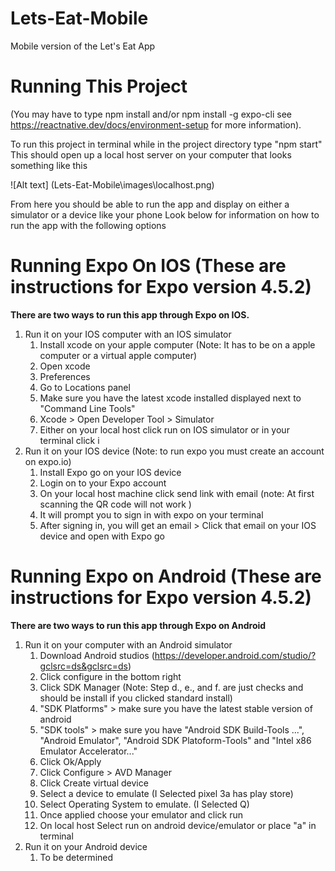 # Lets-Eat-Mobile

Mobile version of the Let's Eat App

# Running This Project

(You may have to type npm install and/or npm install -g expo-cli see https://reactnative.dev/docs/environment-setup for more information).

<p>To run this project in terminal while in the project directory type "npm start"
This should open up a local host server on your computer that looks something like this

![Alt text] (Lets-Eat-Mobile\images\localhost.png)

From here you should be able to run the app and display on either a simulator or a device like your phone
Look below for information on how to run the app with the following options</p>

# Running Expo On IOS (These are instructions for Expo version 4.5.2)

**There are two ways to run this app through Expo on IOS.**

1. Run it on your IOS computer with an IOS simulator
   1. Install xcode on your apple computer (Note: It has to be on a apple computer or a virtual apple computer)
   2. Open xcode
   3. Preferences
   4. Go to Locations panel
   5. Make sure you have the latest xcode installed displayed next to "Command Line Tools"
   6. Xcode > Open Developer Tool > Simulator
   7. Either on your local host click run on IOS simulator or in your terminal click i
2. Run it on your IOS device
   (Note: to run expo you must create an account on expo.io)
   1. Install Expo go on your IOS device
   2. Login on to your Expo account
   3. On your local host machine click send link with email (note: At first scanning the QR code will not work )
   4. It will prompt you to sign in with expo on your terminal
   5. After signing in, you will get an email > Click that email on your IOS device and open with Expo go

# Running Expo on Android (These are instructions for Expo version 4.5.2)

**There are two ways to run this app through Expo on Android**

1. Run it on your computer with an Android simulator
   1. Download Android studios (https://developer.android.com/studio/?gclsrc=ds&gclsrc=ds)
   2. Click configure in the bottom right
   3. Click SDK Manager
      (Note: Step d., e., and f. are just checks and should be install if you clicked standard install)
   4. "SDK Platforms" > make sure you have the latest stable version of android
   5. "SDK tools" > make sure you have "Android SDK Build-Tools ...", "Android Emulator", "Android SDK Platoform-Tools" and "Intel x86 Emulator Accelerator..."
   6. Click Ok/Apply
   7. Click Configure > AVD Manager
   8. Click Create virtual device
   9. Select a device to emulate (I Selected pixel 3a has play store)
   10. Select Operating System to emulate. (I Selected Q)
   11. Once applied choose your emulator and click run
   12. On local host Select run on android device/emulator or place "a" in terminal
2. Run it on your Android device
   1. To be determined
